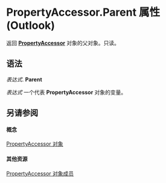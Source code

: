 
# PropertyAccessor.Parent 属性 (Outlook)

返回  **[PropertyAccessor](2fc91e13-703c-3ec9-9066-ffee7144306c.md)** 对象的父对象。只读。


## 语法

 _表达式_. **Parent**

 _表达式_ 一个代表 **PropertyAccessor** 对象的变量。


## 另请参阅


#### 概念


[PropertyAccessor 对象](2fc91e13-703c-3ec9-9066-ffee7144306c.md)
#### 其他资源


[PropertyAccessor 对象成员](3356e345-8878-0ed7-6783-1e49ddecc066.md)